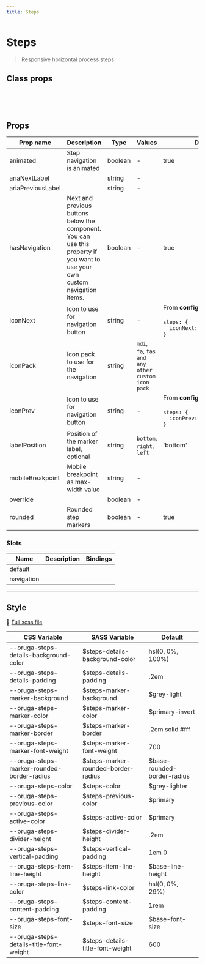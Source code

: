 ```yaml
---
title: Steps
---
```


# Steps

<div class="vp-doc">

> Responsive horizontal process steps

</div>
<example-steps />

## Class props

<br />

<inspector-steps-viewer />

<br />
<br />

<div class="vp-doc">

## Props

| Prop name         | Description                                                                                                                   | Type    | Values                                            | Default                                                                                                                                        |
| ----------------- | ----------------------------------------------------------------------------------------------------------------------------- | ------- | ------------------------------------------------- | ---------------------------------------------------------------------------------------------------------------------------------------------- |
| animated          | Step navigation is animated                                                                                                   | boolean | -                                                 | true                                                                                                                                           |
| ariaNextLabel     |                                                                                                                               | string  | -                                                 |                                                                                                                                                |
| ariaPreviousLabel |                                                                                                                               | string  | -                                                 |                                                                                                                                                |
| hasNavigation     | Next and previous buttons below the component. You can use this property if you want to use your own custom navigation items. | boolean | -                                                 | true                                                                                                                                           |
| iconNext          | Icon to use for navigation button                                                                                             | string  | -                                                 | <div>From <b>config</b></div><br><code style='white-space: nowrap; padding: 0;'> steps: {<br>&nbsp;&nbsp;iconNext: 'chevron-right'<br>}</code> |
| iconPack          | Icon pack to use for the navigation                                                                                           | string  | `mdi`, `fa`, `fas and any other custom icon pack` |                                                                                                                                                |
| iconPrev          | Icon to use for navigation button                                                                                             | string  | -                                                 | <div>From <b>config</b></div><br><code style='white-space: nowrap; padding: 0;'> steps: {<br>&nbsp;&nbsp;iconPrev: 'chevron-left'<br>}</code>  |
| labelPosition     | Position of the marker label, optional                                                                                        | string  | `bottom`, `right`, `left`                         | 'bottom'                                                                                                                                       |
| mobileBreakpoint  | Mobile breakpoint as max-width value                                                                                          | string  | -                                                 |                                                                                                                                                |
| override          |                                                                                                                               | boolean | -                                                 |                                                                                                                                                |
| rounded           | Rounded step markers                                                                                                          | boolean | -                                                 | true                                                                                                                                           |

### Slots

| Name       | Description | Bindings |
| ---------- | ----------- | -------- |
| default    |             |          |
| navigation |             | <br/>    |

---

## Style

📄 [Full scss file](https://github.com/oruga-ui/oruga/blob/master/packages/oruga/src/scss/components/_steps.scss)

| CSS Variable                               | SASS Variable                        | Default                      |
| ------------------------------------------ | ------------------------------------ | ---------------------------- |
| --oruga-steps-details-background-color     | \$steps-details-background-color     | hsl(0, 0%, 100%)             |
| --oruga-steps-details-padding              | \$steps-details-padding              | .2em                         |
| --oruga-steps-marker-background            | \$steps-marker-background            | \$grey-light                 |
| --oruga-steps-marker-color                 | \$steps-marker-color                 | \$primary-invert             |
| --oruga-steps-marker-border                | \$steps-marker-border                | .2em solid #fff              |
| --oruga-steps-marker-font-weight           | \$steps-marker-font-weight           | 700                          |
| --oruga-steps-marker-rounded-border-radius | \$steps-marker-rounded-border-radius | \$base-rounded-border-radius |
| --oruga-steps-color                        | \$steps-color                        | \$grey-lighter               |
| --oruga-steps-previous-color               | \$steps-previous-color               | \$primary                    |
| --oruga-steps-active-color                 | \$steps-active-color                 | \$primary                    |
| --oruga-steps-divider-height               | \$steps-divider-height               | .2em                         |
| --oruga-steps-vertical-padding             | \$steps-vertical-padding             | 1em 0                        |
| --oruga-steps-item-line-height             | \$steps-item-line-height             | \$base-line-height           |
| --oruga-steps-link-color                   | \$steps-link-color                   | hsl(0, 0%, 29%)              |
| --oruga-steps-content-padding              | \$steps-content-padding              | 1rem                         |
| --oruga-steps-font-size                    | \$steps-font-size                    | \$base-font-size             |
| --oruga-steps-details-title-font-weight    | \$steps-details-title-font-weight    | 600                          |

</div>
